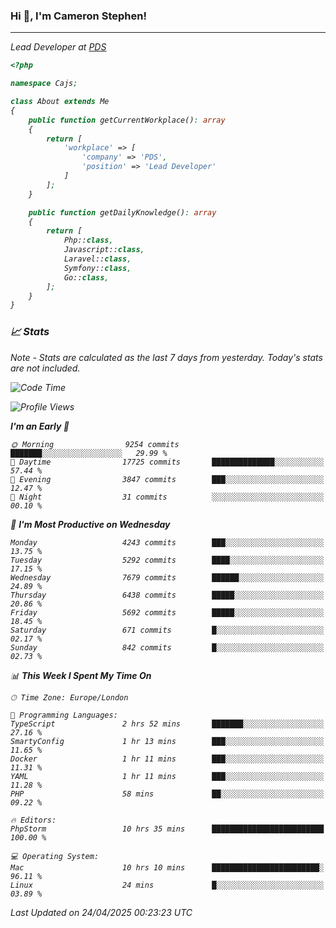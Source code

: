 ### Hi 👋, I'm Cameron Stephen!
<hr>
<p><em>Lead Developer at <a href="https://prindatasolutions.co.uk">PDS</a></p>


```php
<?php

namespace Cajs;

class About extends Me
{
    public function getCurrentWorkplace(): array
    {
        return [
            'workplace' => [
                'company' => 'PDS',
                'position' => 'Lead Developer'
            ]
        ];
    }

    public function getDailyKnowledge(): array
    {
        return [
            Php::class,
            Javascript::class,
            Laravel::class,
            Symfony::class,
            Go::class,
        ];
    }
}
```

### 📈 Stats
<p><em>Note - Stats are calculated as the last 7 days from yesterday. Today's stats are not included.</em></p>


<!--START_SECTION:waka-->
![Code Time](http://img.shields.io/badge/Code%20Time-4%2C473%20hrs%207%20mins-blue)

![Profile Views](http://img.shields.io/badge/Profile%20Views-0-blue)

**I'm an Early 🐤** 

```text
🌞 Morning                9254 commits        ███████░░░░░░░░░░░░░░░░░░   29.99 % 
🌆 Daytime                17725 commits       ██████████████░░░░░░░░░░░   57.44 % 
🌃 Evening                3847 commits        ███░░░░░░░░░░░░░░░░░░░░░░   12.47 % 
🌙 Night                  31 commits          ░░░░░░░░░░░░░░░░░░░░░░░░░   00.10 % 
```
📅 **I'm Most Productive on Wednesday** 

```text
Monday                   4243 commits        ███░░░░░░░░░░░░░░░░░░░░░░   13.75 % 
Tuesday                  5292 commits        ████░░░░░░░░░░░░░░░░░░░░░   17.15 % 
Wednesday                7679 commits        ██████░░░░░░░░░░░░░░░░░░░   24.89 % 
Thursday                 6438 commits        █████░░░░░░░░░░░░░░░░░░░░   20.86 % 
Friday                   5692 commits        █████░░░░░░░░░░░░░░░░░░░░   18.45 % 
Saturday                 671 commits         █░░░░░░░░░░░░░░░░░░░░░░░░   02.17 % 
Sunday                   842 commits         █░░░░░░░░░░░░░░░░░░░░░░░░   02.73 % 
```


📊 **This Week I Spent My Time On** 

```text
🕑︎ Time Zone: Europe/London

💬 Programming Languages: 
TypeScript               2 hrs 52 mins       ███████░░░░░░░░░░░░░░░░░░   27.16 % 
SmartyConfig             1 hr 13 mins        ███░░░░░░░░░░░░░░░░░░░░░░   11.65 % 
Docker                   1 hr 11 mins        ███░░░░░░░░░░░░░░░░░░░░░░   11.31 % 
YAML                     1 hr 11 mins        ███░░░░░░░░░░░░░░░░░░░░░░   11.28 % 
PHP                      58 mins             ██░░░░░░░░░░░░░░░░░░░░░░░   09.22 % 

🔥 Editors: 
PhpStorm                 10 hrs 35 mins      █████████████████████████   100.00 % 

💻 Operating System: 
Mac                      10 hrs 10 mins      ████████████████████████░   96.11 % 
Linux                    24 mins             █░░░░░░░░░░░░░░░░░░░░░░░░   03.89 % 
```


 Last Updated on 24/04/2025 00:23:23 UTC
<!--END_SECTION:waka-->

